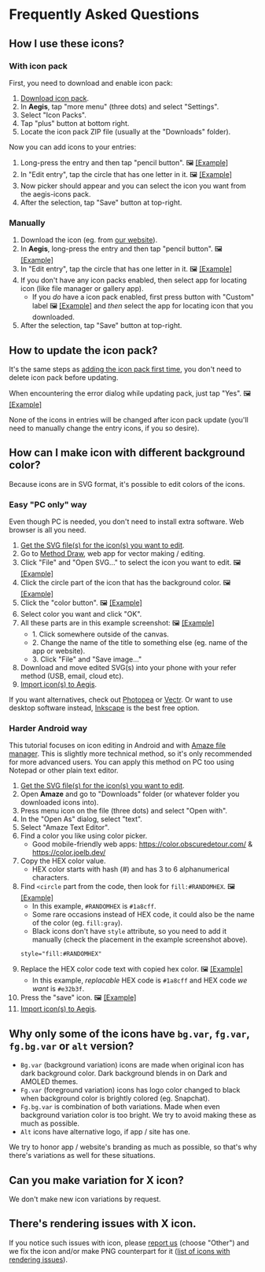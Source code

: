# Frequently Asked Questions

## How I use these icons?

### With icon pack

First, you need to download and enable icon pack:

1. [Download icon pack](https://github.com/aegis-icons/aegis-icons/releases/latest).
2. In **Aegis**, tap "more menu" (three dots) and select "Settings".
3. Select "Icon Packs".
4. Tap "plus" button at bottom right.
5. Locate the icon pack ZIP file (usually at the "Downloads" folder).

Now you can add icons to your entries:

1. Long-press the entry and then tap "pencil button". :framed_picture: [[Example]](https://raw.githubusercontent.com/aegis-icons/misc/main/screenshots/faq_how-to-use-icons_001.png)
2. In "Edit entry", tap the circle that has one letter in it. :framed_picture: [[Example]](https://raw.githubusercontent.com/aegis-icons/misc/main/screenshots/faq_how-to-use-icons_002.png)
3. Now picker should appear and you can select the icon you want from the aegis-icons pack.
4. After the selection, tap "Save" button at top-right.

### Manually

1. Download the icon (eg. from [our website](https://aegis-icons.github.io/)).
2. In **Aegis**, long-press the entry and then tap "pencil button". :framed_picture: [[Example]](https://raw.githubusercontent.com/aegis-icons/misc/main/screenshots/faq_how-to-use-icons_001.png)
3. In "Edit entry", tap the circle that has one letter in it. :framed_picture: [[Example]](https://raw.githubusercontent.com/aegis-icons/misc/main/screenshots/faq_how-to-use-icons_002.png)
4. If you don't have any icon packs enabled, then select app for locating icon (like file manager or gallery app).
   - If you *do* have a icon pack enabled, first press button with "Custom" label :framed_picture: [[Example]](https://raw.githubusercontent.com/aegis-icons/misc/main/screenshots/faq_how-to-use-icons_003.png) and *then* select the app for locating icon that you downloaded.
5. After the selection, tap "Save" button at top-right.

## How to update the icon pack?

It's the same steps as [adding the icon pack first time](#with-icon-pack), you don't need to delete icon pack before updating.

When encountering the error dialog while updating pack, just tap "Yes". :framed_picture: [[Example]](https://raw.githubusercontent.com/aegis-icons/misc/main/screenshots/faq_how-to-update-icon-pack.png)

None of the icons in entries will be changed after icon pack update (you'll need to manually change the entry icons, if you so desire).

## How can I make icon with different background color?

Because icons are in SVG format, it's possible to edit colors of the icons.

### Easy "PC only" way

Even though PC is needed, you don't need to install extra software. Web browser is all you need.

1. [Get the SVG file(s) for the icon(s) you want to edit](https://aegis-icons.github.io/).
2. Go to [Method Draw](https://editor.method.ac/), web app for vector making / editing.
3. Click "File" and "Open SVG..." to select the icon you want to edit. :framed_picture: [[Example]](https://raw.githubusercontent.com/aegis-icons/misc/main/screenshots/faq_edit_icon_01-001.png)
4. Click the circle part of the icon that has the background color. :framed_picture: [[Example]](https://raw.githubusercontent.com/aegis-icons/misc/main/screenshots/faq_edit_icon_01-002.png)
5. Click the "color button". :framed_picture: [[Example]](https://raw.githubusercontent.com/aegis-icons/misc/main/screenshots/faq_edit_icon_01-003.png)
6. Select color you want and click "OK".
7. All these parts are in this example screenshot: :framed_picture: [[Example]](https://raw.githubusercontent.com/aegis-icons/misc/main/screenshots/faq_edit_icon_01-004.png)
   - 1\. Click somewhere outside of the canvas.
   - 2\. Change the name of the title to something else (eg. name of the app or website).
   - 3\. Click "File" and "Save image..."
8. Download and move edited SVG(s) into your phone with your refer method (USB, email, cloud etc).
9. [Import icon(s) to Aegis](#manually).

If you want alternatives, check out [Photopea](https://www.photopea.com/) or [Vectr](https://vectr.com/). Or want to use desktop software instead, [Inkscape](https://inkscape.org/) is the best free option.

### Harder Android way

This tutorial focuses on icon editing in Android and with [Amaze file manager](https://github.com/TeamAmaze/AmazeFileManager#readme). This is slightly more technical method, so it's only recommended for more advanced users. You can apply this method on PC too using Notepad or other plain text editor.

1. [Get the SVG file(s) for the icon(s) you want to edit](https://aegis-icons.github.io/).
2. Open **Amaze** and go to "Downloads" folder (or whatever folder you downloaded icons into).
3. Press menu icon on the file (three dots) and select "Open with".
4. In the "Open As" dialog, select "text".
5. Select "Amaze Text Editor".
6. Find a color you like using color picker.
   - Good mobile-friendly web apps: https://color.obscuredetour.com/ & https://color.joelb.dev/
7. Copy the HEX color value.
   - HEX color starts with hash (#) and has 3 to 6 alphanumerical characters.
8. Find `<circle` part from the code, then look for `fill:#RANDOMHEX`. :framed_picture: [[Example]](https://raw.githubusercontent.com/aegis-icons/misc/main/screenshots/faq_edit_icon_02-001.png)
   - In this example, `#RANDOMHEX` is `#1a8cff`.
   - Some rare occasions instead of HEX code, it could also be the name of the color (eg. `fill:gray`).
   - Black icons don't have `style` attribute, so you need to add it manually (check the placement in the example screenshot above).
   ```
   style="fill:#RANDOMHEX"
   ```
9. Replace the HEX color code text with copied hex color. :framed_picture: [[Example]](https://raw.githubusercontent.com/aegis-icons/misc/main/screenshots/faq_edit_icon_02-002.png)
   - In this example, *replacable* HEX code is `#1a8cff` and HEX code *we want* is `#e32b3f`.
10. Press the "save" icon. :framed_picture: [[Example]](https://raw.githubusercontent.com/aegis-icons/misc/main/screenshots/faq_edit_icon_02-003.png)
11. [Import icon(s) to Aegis](#manually).

## Why only some of the icons have `bg.var`, `fg.var`, `fg.bg.var` or `alt` version?

- `Bg.var` (background variation) icons are made when original icon has dark background color. Dark background blends in on Dark and AMOLED themes.
- `Fg.var` (foreground variation) icons has logo color changed to black when background color is brightly colored (eg. Snapchat).
- `Fg.bg.var` is combination of both variations. Made when even background variation color is too bright. We try to avoid making these as much as possible.
- `Alt` icons have alternative logo, if app / site has one.

We try to honor app / website's branding as much as possible, so that's why there's variations as well for these situations.

## Can you make variation for X icon?

We don't make new icon variations by request.

## There's rendering issues with X icon.

If you notice such issues with icon, please [report us](https://github.com/aegis-icons/aegis-icons/issues/new/choose) (choose "Other") and we fix the icon and/or make PNG counterpart for it ([list of icons with rendering issues](/PNG/README.md)).
